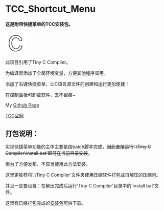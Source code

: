 # TCC_Shortcut_Menu
#### 这是附带快捷菜单的TCC安装包。
![图标](./C.png)

此项目引用了Tiny C Compiler。

为编译器添加了全局环境变量，方便其他程序调用。

添加了右键快捷菜单，让C语言源文件的创建和运行更加便捷！

在控制面板可卸载软件，去不留痕~

My [Github Page](https://dpoqb.top/)

[TCC官网](http://www.tinycc.org/)


## 打包说明：

实现快捷菜单功能的主体主要是由batch脚本完成，~~因此直接运行'.\Tiny C Compiler\install.bat'即可在当前目录安装~~。

但为了方便发布，不应当使用此方法安装。

这里更推荐将'.\Tiny C Compiler'文件夹使用压缩软件打包成自解压的压缩包。

并且一定要设置：在解压完成后运行'Tiny C Compiler'目录中的'install.bat'文件。

这里有已经打包完成的[安装包](https://github.com/dpwqb/TCC_Shortcut_Menu/releases/download/release/TccForShell_x86_release.exe)可供下载。
